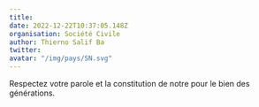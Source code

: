 ```yaml
---
title: 
date: 2022-12-22T10:37:05.148Z
organisation: Société Civile 
author: Thierno Salif Ba
twitter: 
avatar: "/img/pays/SN.svg"
---
```


Respectez votre parole et la constitution de notre pour le bien des générations.